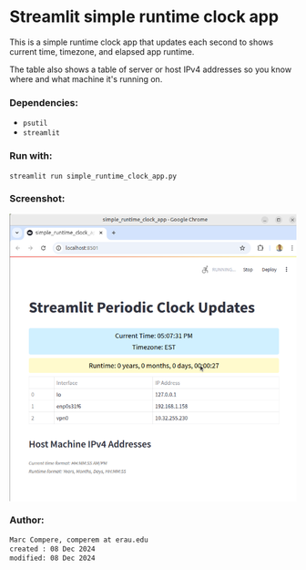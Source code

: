 # Streamlit simple runtime clock app
This is a simple runtime clock app that updates each second to shows current time, timezone, and elapsed app runtime.

The table also shows a table of server or host IPv4 addresses so you know where and what machine it's running on.

### Dependencies:
- <code>psutil</code>
- <code>streamlit</code>

### Run with:
    
    streamlit run simple_runtime_clock_app.py

### Screenshot:
<img align="center" src="screenshot.png" alt="screenshot of simple timer">

### Author:

    Marc Compere, comperem at erau.edu
    created : 08 Dec 2024
    modified: 08 Dec 2024




